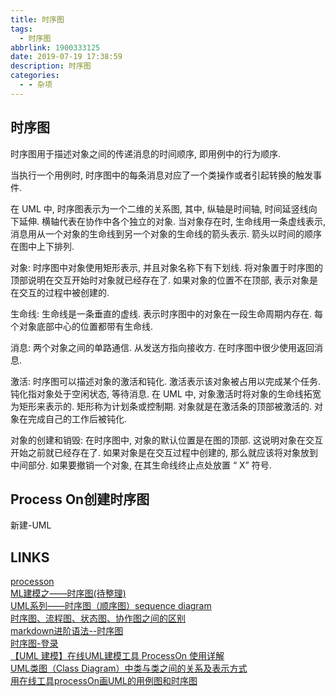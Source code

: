 ```yaml
---
title: 时序图
tags:
  - 时序图
abbrlink: 1900333125
date: 2019-07-19 17:38:59
description: 时序图
categories:
  - - 杂项
---
```



## 时序图

时序图用于描述对象之间的传递消息的时间顺序, 即用例中的行为顺序.  

当执行一个用例时, 时序图中的每条消息对应了一个类操作或者引起转换的触发事件.  

在 UML 中, 时序图表示为一个二维的关系图, 其中, 纵轴是时间轴, 时间延竖线向下延伸.   横轴代表在协作中各个独立的对象. 当对象存在时, 生命线用一条虚线表示, 消息用从一个对象的生命线到另一个对象的生命线的箭头表示. 箭头以时间的顺序在图中上下排列.  


对象: 时序图中对象使用矩形表示, 并且对象名称下有下划线.   将对象置于时序图的顶部说明在交互开始时对象就已经存在了. 如果对象的位置不在顶部, 表示对象是在交互的过程中被创建的.  

生命线: 生命线是一条垂直的虚线. 表示时序图中的对象在一段生命周期内存在.   每个对象底部中心的位置都带有生命线.  

消息: 两个对象之间的单路通信. 从发送方指向接收方. 在时序图中很少使用返回消息.  

激活: 时序图可以描述对象的激活和钝化. 激活表示该对象被占用以完成某个任务.   钝化指对象处于空闲状态, 等待消息. 在 UML 中, 对象激活时将对象的生命线拓宽为矩形来表示的. 矩形称为计划条或控制期.   对象就是在激活条的顶部被激活的. 对象在完成自己的工作后被钝化.  

对象的创建和销毁: 在时序图中, 对象的默认位置是在图的顶部.   这说明对象在交互开始之前就已经存在了. 如果对象是在交互过程中创建的, 那么就应该将对象放到中间部分. 如果要撤销一个对象, 在其生命线终止点处放置 “ X” 符号.  



## Process On创建时序图
新建-UML


## LINKS
[processon](https://www.processon.com/)  
[ML建模之——时序图(待整理)](https://www.cnblogs.com/xykjlcx/p/8514583.html)  
[UML系列——时序图（顺序图）sequence diagram](https://www.jianshu.com/p/aab8f91ce978)  
[时序图、流程图、状态图、协作图之间的区别](https://blog.csdn.net/rosekin/article/details/14519277)  
[markdown进阶语法--时序图](https://www.kancloud.cn/yanshandou/kam2/598851)  
[时序图-登录](https://www.processon.com/view/5ac98d94e4b0cfe274871107)  
[【UML 建模】在线UML建模工具 ProcessOn 使用详解](https://blog.csdn.net/shulianghan/article/details/47684729)  
[UML类图（Class Diagram）中类与类之间的关系及表示方式](https://blog.csdn.net/a19881029/article/details/8957441)  
[用在线工具processOn画UML的用例图和时序图](https://www.cnblogs.com/zjh55/p/6834806.html)  

